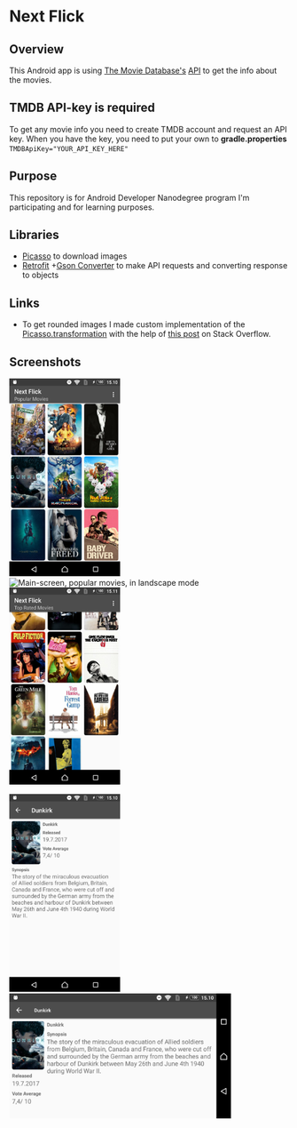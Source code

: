 # Next Flick


## Overview
This Android app is using [The Movie Database's](https://www.themoviedb.org/) [API](https://developers.themoviedb.org/3/getting-started/introduction) to get the info about the movies.


## TMDB API-key is required
To get any movie info you need to create TMDB account and request an API key. When you have the key, you need to put your own to **gradle.properties** ```TMDBApiKey="YOUR_API_KEY_HERE"```


## Purpose
This repository is for Android Developer Nanodegree program I'm participating and for learning purposes.


## Libraries
* [Picasso](http://square.github.io/picasso/) to download images
* [Retrofit](http://square.github.io/retrofit/) +[Gson Converter](https://github.com/square/retrofit/tree/master/retrofit-converters/gson) to make API requests and converting response to objects


## Links
* To get rounded images I made custom implementation of the [Picasso.transformation](https://square.github.io/picasso/2.x/picasso/com/squareup/picasso/Transformation.html) with the help of [this post](https://stackoverflow.com/a/26112408/649474) on Stack Overflow.


## Screenshots
<img src="https://github.com/skipadu/Next-Flick/raw/master/screenshots/main_popular.png?raw=true" width="200" alt="Main-screen, popular movies"><img src="https://github.com/skipadu/Next-Flick/raw/master/screenshots/main_popular_landscape?raw=true" width="400" alt="Main-screen, popular movies, in landscape mode"><img src="https://github.com/skipadu/Next-Flick/raw/master/screenshots/main_top_rated.png?raw=true" width="200" alt="Main-screen, top rated movies">

<img src="https://github.com/skipadu/Next-Flick/raw/master/screenshots/detail.png?raw=true" width="200" alt="Detail-screen"><img src="https://github.com/skipadu/Next-Flick/raw/master/screenshots/detail_landscape.png?raw=true" width="400" alt="Detail-screen in landscape">